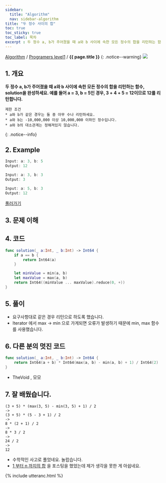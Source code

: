 ```yaml
---
sidebar:
  title: "Algorithm"
  nav: sidebar-algorithm
title: "두 정수 사이의 합"
toc: true
toc_sticky: true
toc_label: 목차
excerpt : 두 정수 a, b가 주어졌을 때 a와 b 사이에 속한 모든 정수의 합을 리턴하는 함수, solution을 완성하세요.
---
```

[Algorithm](/algorithm/) / [Programers level1](/algorithm/programers-level1/) / **{{ page.title }}**
{: .notice--warning}
![](https://programmers.co.kr/assets/bi-programmers-light-0d164d49b51a123bab5cca11106145d6fac5a5ac04b8646780369c2a5bc0dd79.png)

## 1. 개요
**두 정수 a, b가 주어졌을 때 a와 b 사이에 속한 모든 정수의 합을 리턴하는 함수, solution을 완성하세요.
예를 들어 a = 3, b = 5인 경우, 3 + 4 + 5 = 12이므로 12를 리턴합니다.**

    제한 조건
    * a와 b가 같은 경우는 둘 중 아무 수나 리턴하세요.
    * a와 b는 -10,000,000 이상 10,000,000 이하인 정수입니다.
    * a와 b의 대소관계는 정해져있지 않습니다.
{: .notice--info}

## 2. Example
```swift
Input: a: 3, b: 5
Output: 12
```

```swift
Input: a: 3, b: 3
Output: 3
```

```swift
Input: a: 5, b: 3
Output: 12
```
[풀러가기](https://programmers.co.kr/learn/courses/30/lessons/12912)

## 3. 문제 이해


## 4. 코드
```swift
func solution(_ a:Int, _ b:Int) -> Int64 {
    if a == b {
        return Int64(a)
    }

    let minValue = min(a, b)
    let maxValue = max(a, b)
    return Int64((minValue ... maxValue).reduce(0, +))
}
```

## 5. 풀이
- 요구사항대로 같은 경우 리턴으로 하도록 했습니다.
- Iterator 에서 max -> min 으로 가게되면 오류가 발생하기 때문에 min, max 함수를 사용했습니다.

## 6. 다른 분의 멋진 코드
```swift
func solution(_ a:Int, _ b:Int) -> Int64 {
    return Int64(a + b) * Int64(max(a, b) - min(a, b) + 1) / Int64(2)
}
```
- TheVoid , 모모

## 7. 잘 배웠습니다.
```
(3 + 5) * (max(3, 5) - min(3, 5) + 1) / 2
-> 
(3 + 5) * (5 - 3 + 1) / 2
->
8 * (2 + 1) / 2
->
8 * 3 / 2
->
24 / 2
->
12
```
- 수학적인 사고로 풀었네요. 놀랍습니다.
- [1 부터 n 까지의 합](/algorithm/basic/numberSum/) 을 포스팅을 했었는데 제가 생각을 못한 게 아쉽네요.

{% include utteranc.html %}
